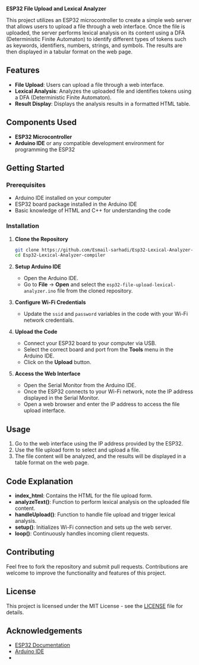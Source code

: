 
**ESP32 File Upload and Lexical Analyzer**

This project utilizes an ESP32 microcontroller to create a simple web server that allows users to upload a file through a web interface. Once the file is uploaded, the server performs lexical analysis on its content using a DFA (Deterministic Finite Automaton) to identify different types of tokens such as keywords, identifiers, numbers, strings, and symbols. The results are then displayed in a tabular format on the web page.


## Features

- **File Upload**: Users can upload a file through a web interface.
- **Lexical Analysis**: Analyzes the uploaded file and identifies tokens using a DFA (Deterministic Finite Automaton).
- **Result Display**: Displays the analysis results in a formatted HTML table.

## Components Used

- **ESP32 Microcontroller**
- **Arduino IDE** or any compatible development environment for programming the ESP32

## Getting Started

### Prerequisites

- Arduino IDE installed on your computer
- ESP32 board package installed in the Arduino IDE
- Basic knowledge of HTML and C++ for understanding the code

### Installation

1. **Clone the Repository**

   ```bash
   git clone https://github.com/Esmail-sarhadi/Esp32-Lexical-Analyzer-compiler.git
   cd Esp32-Lexical-Analyzer-compiler
   ```

2. **Setup Arduino IDE**

   - Open the Arduino IDE.
   - Go to **File** -> **Open** and select the `esp32-file-upload-lexical-analyzer.ino` file from the cloned repository.

3. **Configure Wi-Fi Credentials**

   - Update the `ssid` and `password` variables in the code with your Wi-Fi network credentials.

4. **Upload the Code**

   - Connect your ESP32 board to your computer via USB.
   - Select the correct board and port from the **Tools** menu in the Arduino IDE.
   - Click on the **Upload** button.

5. **Access the Web Interface**

   - Open the Serial Monitor from the Arduino IDE.
   - Once the ESP32 connects to your Wi-Fi network, note the IP address displayed in the Serial Monitor.
   - Open a web browser and enter the IP address to access the file upload interface.

## Usage

1. Go to the web interface using the IP address provided by the ESP32.
2. Use the file upload form to select and upload a file.
3. The file content will be analyzed, and the results will be displayed in a table format on the web page.

## Code Explanation

- **index_html**: Contains the HTML for the file upload form.
- **analyzeText()**: Function to perform lexical analysis on the uploaded file content.
- **handleUpload()**: Function to handle file upload and trigger lexical analysis.
- **setup()**: Initializes Wi-Fi connection and sets up the web server.
- **loop()**: Continuously handles incoming client requests.

## Contributing

Feel free to fork the repository and submit pull requests. Contributions are welcome to improve the functionality and features of this project.

## License

This project is licensed under the MIT License - see the [LICENSE](LICENSE) file for details.

## Acknowledgements

- [ESP32 Documentation](https://docs.espressif.com/projects/esp-idf/en/latest/esp32/)
- [Arduino IDE](https://www.arduino.cc/en/software)
- 
